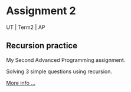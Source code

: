 # Assignment 2

<span style="white-space:pre">UT   |   Term2   |   AP </span>


## Recursion practice
My Second Advanced Programming assignment.

Solving 3 simple questions using recursion.
<br> 

<a href="https://github.com/ali-em/AP-AS2/blob/master/description/Assignment%22.pdf">
More info ... 
</a>

